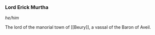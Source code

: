 ### Lord Erick Murtha
*he/him*

The lord of the manorial town of [[Beury]], a vassal of the Baron of Aveil. 